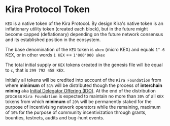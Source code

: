 
# Kira Protocol Token

`KEX` is a native token of the Kira Protocol. By design Kira's native token is an inflationary utility token (created each block), but in the future might become capped (deflationary) depending on the future network consensus and its established position in the ecosystem.

The base denomination of the `KEX` token is `ukex` (micro KEX) and equals `1^-6` KEX, or in other words `1 KEX` == `1'000'000 ukex`

The total initial supply or `KEX` tokens created in the genesis file will be equal to `c`, that is `299 792 458 KEX`. 

Initially all tokens will be credited into account of the `Kira Foundation` from where **minimum** of `51%` will be distributed though the process of **interchain mining** aka [Initial Delegator Offering (IDO)](https://medium.com/kira-core/initial-delegator-offering-ido-b788c83c32d5). At the end of the distribution process `Kira Foundation` is expected to maintain no more than `30%` of all `KEX` tokens from which **minimum** of `20%` will be permanently staked for the purpose of incentivising network operators while the remaining, maximum of `10%` for the purpose of community incentivization through grants, bounties, testnets, audits and bug-hunt events.











